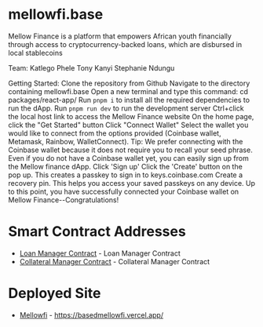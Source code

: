 # mellowfi.base

Mellow Finance is a platform that empowers African youth financially through access to 
cryptocurrency-backed loans, which are disbursed in local stablecoins

Team:
Katlego Phele
Tony Kanyi
Stephanie Ndungu

Getting Started:
Clone the repository from Github
Navigate to the directory containing mellowfi.base
Open a new terminal and type this command: cd packages/react-app/
Run `pnpm i` to install all the required dependencies to run the dApp.
Run `pnpm run dev` to run the development server
Ctrl+click the local host link to access the Mellow Finance website
On the home page, click the "Get Started" button
Click "Connect Wallet"
Select the wallet you would like to connect from the options provided (Coinbase wallet, Metamask, Rainbow, WalletConnect). Tip: We prefer connecting with the Coinbase wallet because it does not require you to recall your seed phrase. Even if you do not have a Coinbase wallet yet, you can easily sign up from the Mellow finance dApp. 
Click 'Sign up'
Click the 'Create' button on the pop up. This creates a passkey to sign in to keys.coinbase.com
Create a recovery pin. This helps you access your saved passkeys on any device.
Up to this point, you have successfully connected your Coinbase wallet on Mellow Finance--Congratulations!

# Smart Contract Addresses
- [Loan Manager Contract](https://sepolia.basescan.org/address/0xe538ab95d17B7875072D9a6ecC64419484Ec5Ae4) - Loan Manager Contract
- [Collateral Manager Contract](https://sepolia.basescan.org/address/0x58E965DCc634f375cD01e695eBe73F1b217ee48c) - Collateral Manager Contract

# Deployed Site
- [Mellowfi](https://basedmellowfi.vercel.app/) - https://basedmellowfi.vercel.app/

